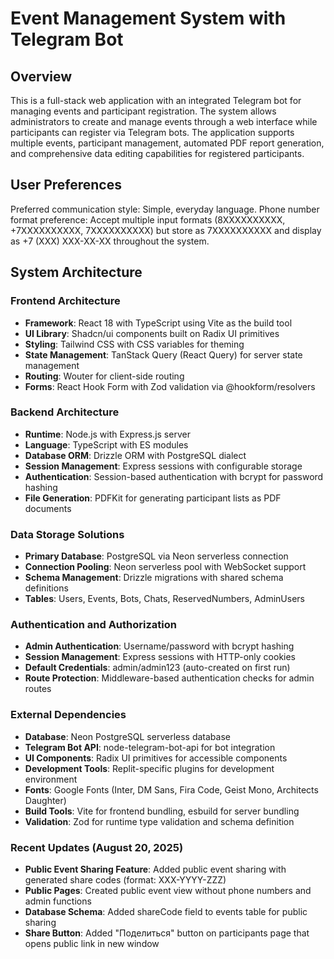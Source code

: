# Event Management System with Telegram Bot

## Overview

This is a full-stack web application with an integrated Telegram bot for managing events and participant registration. The system allows administrators to create and manage events through a web interface while participants can register via Telegram bots. The application supports multiple events, participant management, automated PDF report generation, and comprehensive data editing capabilities for registered participants.

## User Preferences

Preferred communication style: Simple, everyday language.
Phone number format preference: Accept multiple input formats (8XXXXXXXXXX, +7XXXXXXXXXX, 7XXXXXXXXXX) but store as 7XXXXXXXXXX and display as +7 (XXX) XXX-XX-XX throughout the system.

## System Architecture

### Frontend Architecture
- **Framework**: React 18 with TypeScript using Vite as the build tool
- **UI Library**: Shadcn/ui components built on Radix UI primitives
- **Styling**: Tailwind CSS with CSS variables for theming
- **State Management**: TanStack Query (React Query) for server state management
- **Routing**: Wouter for client-side routing
- **Forms**: React Hook Form with Zod validation via @hookform/resolvers

### Backend Architecture
- **Runtime**: Node.js with Express.js server
- **Language**: TypeScript with ES modules
- **Database ORM**: Drizzle ORM with PostgreSQL dialect
- **Session Management**: Express sessions with configurable storage
- **Authentication**: Session-based authentication with bcrypt for password hashing
- **File Generation**: PDFKit for generating participant lists as PDF documents

### Data Storage Solutions
- **Primary Database**: PostgreSQL via Neon serverless connection
- **Connection Pooling**: Neon serverless pool with WebSocket support
- **Schema Management**: Drizzle migrations with shared schema definitions
- **Tables**: Users, Events, Bots, Chats, ReservedNumbers, AdminUsers

### Authentication and Authorization
- **Admin Authentication**: Username/password with bcrypt hashing
- **Session Management**: Express sessions with HTTP-only cookies
- **Default Credentials**: admin/admin123 (auto-created on first run)
- **Route Protection**: Middleware-based authentication checks for admin routes

### External Dependencies

- **Database**: Neon PostgreSQL serverless database
- **Telegram Bot API**: node-telegram-bot-api for bot integration
- **UI Components**: Radix UI primitives for accessible components
- **Development Tools**: Replit-specific plugins for development environment
- **Fonts**: Google Fonts (Inter, DM Sans, Fira Code, Geist Mono, Architects Daughter)
- **Build Tools**: Vite for frontend bundling, esbuild for server bundling
- **Validation**: Zod for runtime type validation and schema definition

### Recent Updates (August 20, 2025)

- **Public Event Sharing Feature**: Added public event sharing with generated share codes (format: XXX-YYYY-ZZZ)
- **Public Pages**: Created public event view without phone numbers and admin functions
- **Database Schema**: Added shareCode field to events table for public sharing
- **Share Button**: Added "Поделиться" button on participants page that opens public link in new window